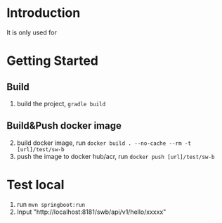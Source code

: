 # Introduction
It is only used for []()

# Getting Started
## Build
1. build the project, ```gradle build```

## Build&Push docker image
2. build docker image, run ```docker build . --no-cache --rm -t [url]/test/sw-b```
3. push the image to docker hub/acr, run ```docker push [url]/test/sw-b```

# Test local
1. run ```mvn springboot:run```
2. Input "http://localhost:8181/swb/api/v1/hello/xxxxx"

